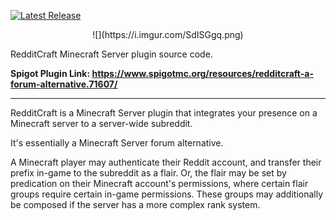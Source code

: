 [![Latest Release](https://img.shields.io/github/release/omarathon/redditcraft.svg)](https://github.com/omarathon/redditcraft/releases/latest)
<p align="center">
  ![](https://i.imgur.com/SdISGgq.png)
</p>
RedditCraft Minecraft Server plugin source code.

**Spigot Plugin Link: https://www.spigotmc.org/resources/redditcraft-a-forum-alternative.71607/**

-------

RedditCraft is a Minecraft Server plugin that integrates your presence on a Minecraft server to a server-wide subreddit.

It's essentially a Minecraft Server forum alternative.

A Minecraft player may authenticate their Reddit account, and transfer their prefix in-game to the subreddit as a flair. Or, the flair may be set by predication on their Minecraft account's permissions, where certain flair groups require certain in-game permissions. These groups may additionally be composed if the server has a more complex rank system.
